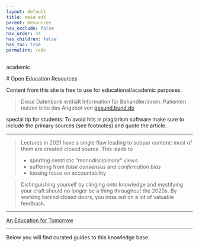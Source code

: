 ```yaml
---
layout: default
title: maia edX
parent: Resources
nav_exclude: false
nav_order: 44
has_children: false
has_toc: true
permalink: /edx
---
```

<p class="label label-yellow">academic</p>
# Open Education Resources

Content from this site is free to use for educational/academic purposes. 

> Diese Datenbank enthält Information für Behandler/innen. Patienten nutzen bitte das Angebot von [gesund.bund.de](//gesund.bund.de)

special tip for students: To avoid hits in plagiarism software make sure to include the primary sources (see footnotes) and quote the article.

---

> Lectures in 2021 have a single flaw leading to subpar content: most of them are created closed source.
> This leads to
> - sporting centristic "monodisciplinary" views
> - suffering from *false consensus* and *confirmation bias*
> - loosing focus on accountability

> Distinguishing yourself by clinging onto knowledge and mystifying your craft should no longer be a thing throughout the 2020s.
> By working behind closed doors, you miss out on a lot of valuable feedback.

---

[An Education for Tomorrow]()

---

Below you will find curated guides to this knowledge base.

